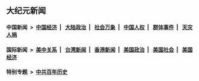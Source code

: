 ## 大纪元新闻

#### 中国新闻 &nbsp;>&nbsp; [中国经济](indexes/ncid283/README.md?03300445) &nbsp;| &nbsp; [大陆政治](indexes/ncid277/README.md?03300445) &nbsp;| &nbsp; [社会万象](indexes/ncid282/README.md?03300445) &nbsp;| &nbsp; [中国人权](indexes/ncid278/README.md?03300445) &nbsp;| &nbsp; [群体事件](indexes/ncid279/README.md?03300445) &nbsp;| &nbsp; [天灾人祸](indexes/ncid280/README.md?03300445)

#### 国际新闻 &nbsp;>&nbsp; [美中关系](indexes/nf1412576/README.md?03300445) &nbsp;| &nbsp; [台湾新闻](indexes/ncid1349361/README.md?03300445) &nbsp;| &nbsp; [香港新闻](indexes/ncid1349362/README.md?03300445) &nbsp;| &nbsp; [美国政治](indexes/ncid1078159/README.md?03300445) &nbsp;| &nbsp; [美国社会](indexes/ncid1078160/README.md?03300445) &nbsp;| &nbsp; [美国经济](indexes/ncid1078158/README.md?03300445)

#### 特别专题 &nbsp;>&nbsp; [中共百年历史](https://github.com/epoch-news/epoch-special/blob/master/README.md?03300445)  
